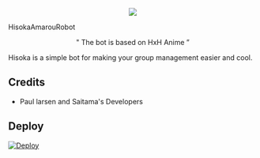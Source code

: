 <p align="center">
  <img src="https://telegra.ph/file/eeef5ddbe7f33338aa311.jpg">
</p>

 HisokaAmarouRobot

</p>

<p align="center">
 " The bot is based on HxH Anime ”  
</p>




Hisoka is a simple bot for making your group management easier and cool.


## Credits 
* Paul larsen and Saitama's Developers

## Deploy 
[![Deploy](https://www.herokucdn.com/deploy/button.svg)](https://heroku.com/deploy?template=https://github.com/sasukeuchiha912/FoundingTitanRobot)
